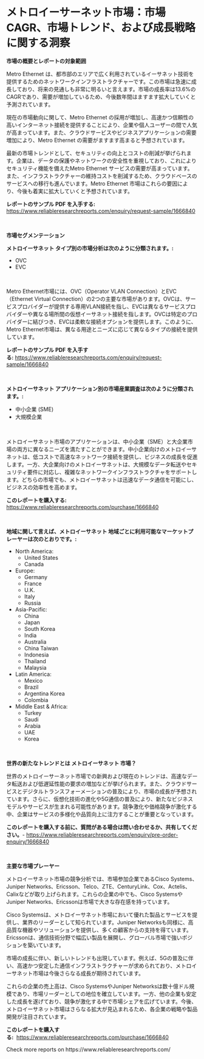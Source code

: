 <p><h1>メトロイーサーネット市場：市場CAGR、市場トレンド、および成長戦略に関する洞察</h1></p><p><strong>市場の概要とレポートの対象範囲</strong></p>
<p><p>Metro Ethernet は、都市部のエリアで広く利用されているイーサネット技術を提供するためのネットワークインフラストラクチャーです。この市場は急速に成長しており、将来の見通しも非常に明るいと言えます。市場の成長率は13.6%のCAGRであり、需要が増加しているため、今後数年間はますます拡大していくと予測されています。</p><p>現在の市場動向に関して、Metro Ethernet の採用が増加し、高速かつ信頼性の高いインターネット接続を提供することにより、企業や個人ユーザーの間で人気が高まっています。また、クラウドサービスやビジネスアプリケーションの需要増加により、Metro Ethernet の需要がますます高まると予想されています。</p><p>最新の市場トレンドとして、セキュリティの向上とコストの削減が挙げられます。企業は、データの保護やネットワークの安全性を重視しており、これによりセキュリティ機能を備えたMetro Ethernet サービスの需要が高まっています。また、インフラストラクチャーの維持コストを削減するため、クラウドベースのサービスへの移行も進んでいます。Metro Ethernet 市場はこれらの要因により、今後も着実に拡大していくと予想されています。</p></p>
<p><strong>レポートのサンプル PDF を入手する:</strong> <a href="https://www.reliableresearchreports.com/enquiry/request-sample/1666840">https://www.reliableresearchreports.com/enquiry/request-sample/1666840</a></p>
<p>&nbsp;</p>
<p><strong>市場セグメンテーション</strong></p>
<p><strong>メトロイーサネット タイプ別の市場分析は次のように分類されます。:</strong></p>
<p><ul><li>OVC</li><li>EVC</li></ul></p>
<p>&nbsp;</p>
<p><p>Metro Ethernet市場には、OVC（Operator VLAN Connection）とEVC（Ethernet Virtual Connection）の2つの主要な市場があります。OVCは、サービスプロバイダーが提供する専用VLAN接続を指し、EVCは異なるサービスプロバイダーや異なる場所間の仮想イーサネット接続を指します。OVCは特定のプロバイダーに結びつき、EVCは柔軟な接続オプションを提供します。このように、Metro Ethernet市場は、異なる用途とニーズに応じて異なるタイプの接続を提供しています。</p></p>
<p><strong>レポートのサンプル PDF を入手する:</strong>&nbsp;<a href="https://www.reliableresearchreports.com/enquiry/request-sample/1666840">https://www.reliableresearchreports.com/enquiry/request-sample/1666840</a></p>
<p>&nbsp;</p>
<p><strong> メトロイーサネット アプリケーション別の市場産業調査は次のように分類されます。:</strong></p>
<p><ul><li>中小企業 (SME)</li><li>大規模企業</li></ul></p>
<p>&nbsp;</p>
<p><p>メトロイーサネット市場のアプリケーションは、中小企業（SME）と大企業市場の両方に異なるニーズを満たすことができます。中小企業向けのメトロイーサネットは、低コストで高速なネットワーク接続を提供し、ビジネスの成長を促進します。一方、大企業向けのメトロイーサネットは、大規模なデータ転送やセキュリティ要件に対応し、複雑なネットワークインフラストラクチャをサポートします。どちらの市場でも、メトロイーサネットは迅速なデータ通信を可能にし、ビジネスの効率性を高めます。</p></p>
<p><strong>このレポートを購入する:</strong>&nbsp; <a href="https://www.reliableresearchreports.com/purchase/1666840">https://www.reliableresearchreports.com/purchase/1666840</a></p>
<p>&nbsp;</p>
<p><strong>地域に関して言えば、メトロイーサネット 地域ごとに利用可能なマーケットプレーヤーは次のとおりです。:</strong></p>
<p><ul>
    <li>
        North America:
        <ul>
            <li>United States</li>
            <li>Canada</li>
        </ul>
    </li>
    <li>
        Europe:
        <ul>
            <li>Germany</li>
            <li>France</li>
            <li>U.K.</li>
            <li>Italy</li>
            <li>Russia</li>
        </ul>
    </li>
    <li>
        Asia-Pacific:
        <ul>
            <li>China</li>
            <li>Japan</li>
            <li>South Korea</li>
            <li>India</li>
            <li>Australia</li>
            <li>China Taiwan</li>
            <li>Indonesia</li>
            <li>Thailand</li>
            <li>Malaysia</li>
        </ul>
    </li>
    <li>
        Latin America:
        <ul>
            <li>Mexico</li>
            <li>Brazil</li>
            <li>Argentina Korea</li>
            <li>Colombia</li>
        </ul>
    </li>
    <li>
        Middle East & Africa:
        <ul>
            <li>Turkey</li>
            <li>Saudi</li>
            <li>Arabia</li>
            <li>UAE</li>
            <li>Korea</li>
        </ul>
    </li>
    </ul></p>
<p>&nbsp;</p>
<p><strong>世界の新たなトレンドとは メトロイーサネット 市場？</strong></p>
<p><p>世界のメトロイーサーネット市場での新興および現在のトレンドは、高速なデータ転送および低遅延性能の要求の増加などが挙げられます。また、クラウドサービスとデジタルトランスフォーメーションの普及により、市場の成長が予想されています。さらに、仮想化技術の進化や5G通信の普及により、新たなビジネスモデルやサービスが生まれる可能性があります。競争激化や価格競争が激化する中、企業はサービスの多様化や品質向上に注力することが重要となっています。</p></p>
<p><strong>このレポートを購入する前に、質問がある場合は問い合わせるか、共有してください。</strong>- <a href="https://www.reliableresearchreports.com/enquiry/pre-order-enquiry/1666840">https://www.reliableresearchreports.com/enquiry/pre-order-enquiry/1666840</a></p>
<p>&nbsp;</p>
<p><strong>主要な市場プレーヤー</strong></p>
<p><p>メトロイーサネット市場の競争分析では、市場参加企業であるCisco Systems、Juniper Networks、Ericsson、Telco、ZTE、CenturyLink、Cox、Actelis、Calixなどが取り上げられます。これらの企業の中でも、Cisco SystemsやJuniper Networks、Ericssonは市場で大きな存在感を持っています。</p><p>Cisco Systemsは、メトロイーサネット市場において優れた製品とサービスを提供し、業界のリーダーとして知られています。Juniper Networksも同様に、高品質な機器やソリューションを提供し、多くの顧客からの支持を得ています。Ericssonは、通信技術分野で幅広い製品を展開し、グローバル市場で強いポジションを築いています。</p><p>市場の成長に伴い、新しいトレンドも出現しています。例えば、5Gの普及に伴い、高速かつ安定した通信インフラストラクチャーが求められており、メトロイーサネット市場は今後さらなる成長が期待されています。</p><p>これらの企業の売上高は、Cisco SystemsやJuniper Networksは数十億ドル規模であり、市場リーダーとしての地位を確立しています。一方、他の企業も安定した成長を遂げており、競争が激化する中で市場シェアを広げています。今後、メトロイーサネット市場はさらなる拡大が見込まれるため、各企業の戦略や製品開発が注目されています。</p></p>
<p><strong>このレポートを購入する:</strong>&nbsp;&nbsp;<a href="https://www.reliableresearchreports.com/purchase/1666840">https://www.reliableresearchreports.com/purchase/1666840</a></p>
<p>Check more reports on https://www.reliableresearchreports.com/</p>
